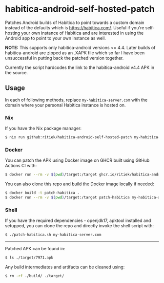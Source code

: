 # habitica-android-self-hosted-patch

Patches Android builds of Habitica to point towards a custom domain instead of the defaults which
is https://habitica.com/. Useful if you're self-hosting your own instance of Habitica and are
interested in using the Android app to point to your own instance as well.

**NOTE:** This supports only habitica-android versions <= 4.4. Later builds of habitica-android
are zipped as an .XAPK file which so far I have been unsuccessful in putting back the patched
version together.

Currently the script hardcodes the link to the habitica-android v4.4 APK in the source.


## Usage

In each of following methods, replace `my-habitica-server.com` with the domain where your personal
Habitica instance is hosted on.

### Nix

If you have the Nix package manager:
```bash
$ nix run github:ritiek/habitica-android-self-hosted-patch my-habitica-server.com
```

### Docker

You can patch the APK using Docker image on GHCR built using GitHub Actions CI with:
```bash
$ docker run --rm -v $(pwd)/target:/target ghcr.io/ritiek/habitica-android-self-hosted-patch:latest my-habitica-server.com
```

You can also clone this repo and build the Docker image locally if needed:
```bash
$ docker build -t patch-habitica .
$ docker run --rm -v $(pwd)/target:/target patch-habitica my-habitica-server.com
```

### Shell

If you have the required dependencies - openjdk17, apktool installed and setupped, you can
clone the repo and directly invoke the shell script with:
```bash
$ ./patch-habitica.sh my-habitica-server.com
```

----------------------

Patched APK can be found in:
```bash
$ ls ./target/7971.apk
```

Any build intermediates and artifacts can be cleaned using:
```bash
$ rm -rf ./build/ ./target/
```
